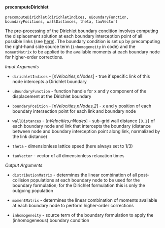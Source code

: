 #### precomputeDirichlet

`precomputeDirichlet(dirichletIndices, uBoundaryFunction, boundaryPositions, wallDistances, theta, tauVector)`

The pre-processing of the Dirichlet boundary condition involves computing the displacement solution at each boundary interception point of all possible links (see [here](implicitGeometryRepresentation.md)). The boundary condition is set up by precomputing the right-hand side source term (`inhomogeneity` in code) and the `momentMatrix` to be applied to the available moments at each boundary node for higher-order corrections.

_Input Arguments_

 - `dirichletIndices` - [_nVelocities,nNodes_] - true if specific link of this node intercepts a Dirichlet boundary

 - `uBoundaryFunction` - function handle for x and y component of the displacement at the Dirichlet boundary

- `boundaryPosition` - [_nVelocities,nNodes,2_] - x and y position of each boundary intersection point for each link and boundary node

 - `wallDistances` - [_nVelocities,nNodes_] - sub-grid wall distance `[0,1]` of each boundary node and link that intercepts the boundary (distance between node and boundary interception point along link, normalized by the link distance)

 - `theta` - dimensionless lattice speed (here always set to 1/3)

 - `tauVector` - vector of all dimensionless relaxation times

_Output Arguments_

 - `distributionMatrix` - determines the linear combination of all post-collision populations at each boundary node to be used for the boundary formulation; for the Dirichlet formulation this is only the outgoing population

 - `momentMatrix` - determines the linear combination of moments available at each boundary node to perform higher-order corrections

 - `inhomogeneity` - source term of the boundary formulation to apply the (inhomogeneous) boundary condition